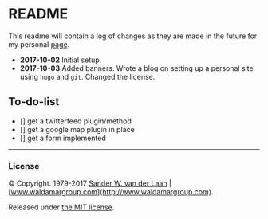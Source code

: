 README
==============

This readme will contain a log of changes as they are made in the future for my personal [page](https://swvanderlaan.github.io).

* **2017-10-02** Initial setup.
* **2017-10-03** Added banners. Wrote a blog on setting up a personal site using `hugo` and `git`. Changed the license.

## To-do-list
- [] get a twitterfeed plugin/method
- [] get a google map plugin in place
- [] get a form implemented

----- 
### License

&copy; Copyright. 1979-2017 [Sander W. van der Laan](mailto:sander.vanderlaan@waldamargroup.com) | [www.waldamargroup.com](http://www.waldamargroup.com).

Released under [the MIT license](http://opensource.org/licenses/MIT).
